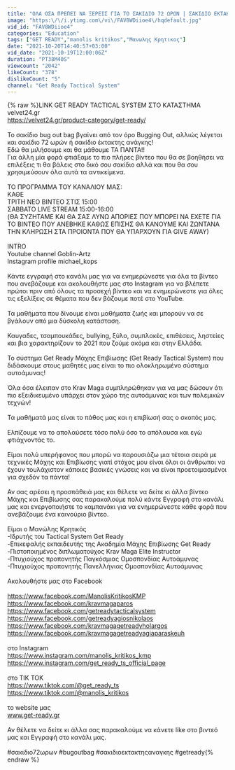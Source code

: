 ```yaml
---
title: "ΟΛΑ ΟΣΑ ΠΡΕΠΕΙ ΝΑ ΞΕΡΕΙΣ ΓΙΑ ΤΟ ΣΑΚΙΔΙΟ 72 ΩΡΩΝ | ΣΑΚΙΔΙΟ ΕΚΤΑΚΤΗΣ ΑΝΑΓΚΗΣ | ΣΑΚΙΔΙΟ BUG OUT BAG BOB"
image: "https:\/\/i.ytimg.com\/vi\/FAV8WDiioe4\/hqdefault.jpg"
vid_id: "FAV8WDiioe4"
categories: "Education"
tags: ["GET READY","manolis kritikos","Μανωλης Κρητικος"]
date: "2021-10-20T14:40:57+03:00"
vid_date: "2021-10-19T12:00:06Z"
duration: "PT38M40S"
viewcount: "2042"
likeCount: "378"
dislikeCount: "5"
channel: "Get Ready Tactical System"
---
```

{% raw %}LINK GET READY TACTICAL SYSTEM ΣΤΟ ΚΑΤΑΣΤΗΜΑ velvet24.gr<br /><a rel="nofollow" target="blank" href="https://velvet24.gr/product-category/get-ready/">https://velvet24.gr/product-category/get-ready/</a><br /><br />To σακίδιο bug out bag βγαίνει από τον όρο Bugging Out, αλλιώς λέγεται και σακίδιο 72 ωρών ή σακίδιο έκτακτης ανάγκης!<br />Εδώ θα μιλήσουμε και θα μάθουμε ΤΑ ΠΑΝΤΑ!!<br />Για άλλη μία φορά φτιάξαμε το πιο πλήρες βίντεο που θα σε βοηθήσει να επιλέξεις τι θα βάλεις στο δικό σου σακίδιο αλλά και που θα σου χρησιμεύσουν όλα αυτά τα αντικείμενα. <br /><br />ΤΟ ΠΡΟΓΡΑΜΜΑ ΤΟΥ ΚΑΝΑΛΙΟΥ ΜΑΣ:<br />ΚΑΘΕ<br />ΤΡΙΤΗ ΝΕΟ ΒΙΝΤΕΟ ΣΤΙΣ 15:00<br />ΣΑΒΒΑΤΟ LIVE STREAM 15:00-16:00<br />(ΘΑ ΣΥΖΗΤΑΜΕ ΚΑΙ ΘΑ ΣΑΣ ΛΥΝΩ ΑΠΟΡΙΕΣ ΠΟΥ ΜΠΟΡΕΙ ΝΑ ΕΧΕΤΕ ΓΙΑ ΤΟ ΒΙΝΤΕΟ ΠΟΥ ΑΝΕΒΗΚΕ ΚΑΘΩΣ ΕΠΙΣΗΣ ΘΑ ΚΑΝΟΥΜΕ ΚΑΙ ΖΩΝΤΑΝΑ ΤΗΝ ΚΛΗΡΩΣΗ ΣΤΑ ΠΡΟΙΟΝΤΑ ΠΟΥ ΘΑ ΥΠΑΡΧΟΥΝ ΓΙΑ GIVE AWAY)<br /><br />INTRO<br />Youtube channel Goblin-Artz <br />Instagram profile michael_kops<br /><br />Κάντε εγγραφή στο κανάλι μας για να ενημερώνεστε για όλα τα βίντεο που ανεβάζουμε και ακολουθήστε μας στο Instagram για να βλέπετε πρώτοι πριν από όλους τα προσεχή βίντεο και να ενημερώνεστε για όλες τις εξελίξεις σε θέματα που δεν βάζουμε ποτέ στο YouTube. <br /><br />Τα μαθήματα που δίνουμε είναι μαθήματα ζωής και μπορούν να σε βγάλουν από μια δύσκολη κατάσταση.<br /><br />Καυγαδες, τσαμπουκάδες, bullying, ξύλο, συμπλοκές, επιθέσεις, ληστείες και βια χαρακτηρίζουν το 2021 που ζούμε ακόμα και στην Ελλάδα.<br /><br />Το σύστημα Get Ready Μάχης Επιβίωσης (Get Ready Tactical System) που διδάσκουμε στους μαθητές μας είναι το πιο ολοκληρωμένο σύστημα αυτοάμυνας!<br /><br />Όλα όσα έλειπαν στο Krav Maga συμπληρώθηκαν για να μας δώσουν ότι πιο εξειδικευμένο υπάρχει στον χώρο της αυτοάμυνας και των πολεμικών τεχνών!<br /><br />Τα μαθήματά μας είναι το πάθος μας και η επιβίωσή σας ο σκοπός μας.<br /><br />Ελπίζουμε να το απολαύσετε τόσο πολύ όσο το απόλαυσα και εγώ φτιάχνοντάς το.<br /><br />Είμαι πολύ υπερήφανος που μπορώ να παρουσιάζω μια τέτοια σειρά με τεχνικές Μάχης και Επιβίωσης γιατί στόχος μου είναι όλοι οι άνθρωποι να έχουν τουλάχιστον κάποιες βασικές γνώσεις και να είναι προετοιμασμένοι για σχεδόν τα πάντα!<br /><br />Αν σας αρέσει η προσπάθειά μας και θέλετε να δείτε κι άλλα βίντεο Μάχης και Επιβίωσης σας παρακαλούμε πολύ κάντε Εγγραφή στο κανάλι μας και ενεργοποιήστε το καμπανάκι για να ενημερώνεστε κάθε φορά που ανεβάζουμε ένα καινούριο βίντεο.<br /><br />Είμαι ο Μανώλης Κρητικός <br />-Ιδρυτής του Tactical System Get Ready<br />-Επικεφαλής εκπαιδευτής της Ακαδημία Μάχης Επιβίωσης Get Ready<br />-Πιστοποιημένος διπλωματούχος Krav Maga Elite Instructor <br />-Πτυχιούχος προπονητής Παγκόσμιας Ομοσπονδίας Αυτοάμυνας<br />-Πτυχιούχος προπονητής Πανελλήνιας Ομοσπονδίας Αυτοάμυνας<br /><br />Ακολουθήστε μας στο Facebook<br /><br /><a rel="nofollow" target="blank" href="https://www.facebook.com/ManolisKritikosKMP">https://www.facebook.com/ManolisKritikosKMP</a><br /><a rel="nofollow" target="blank" href="https://www.facebook.com/kravmagaparos">https://www.facebook.com/kravmagaparos</a><br /><a rel="nofollow" target="blank" href="https://www.facebook.com/getreadytacticalsystem">https://www.facebook.com/getreadytacticalsystem</a><br /><a rel="nofollow" target="blank" href="https://www.facebook.com/getreadyagiosnikolaos">https://www.facebook.com/getreadyagiosnikolaos</a><br /><a rel="nofollow" target="blank" href="https://www.facebook.com/kravmagagetreadyholargos">https://www.facebook.com/kravmagagetreadyholargos</a><br /><a rel="nofollow" target="blank" href="https://www.facebook.com/kravmagagetreadyagiaparaskeuh">https://www.facebook.com/kravmagagetreadyagiaparaskeuh</a><br /><br />στο Instagram<br /><a rel="nofollow" target="blank" href="https://www.instagram.com/manolis_kritikos_kmp">https://www.instagram.com/manolis_kritikos_kmp</a><br /><a rel="nofollow" target="blank" href="https://www.instagram.com/get_ready_ts_official_page">https://www.instagram.com/get_ready_ts_official_page</a><br /><br />στο TIK TOK<br /><a rel="nofollow" target="blank" href="https://www.tiktok.com/@get_ready_ts">https://www.tiktok.com/@get_ready_ts</a><br /><a rel="nofollow" target="blank" href="https://www.tiktok.com/@manolis_kritikos">https://www.tiktok.com/@manolis_kritikos</a><br /><br />το website μας <br />www.get-ready.gr<br /><br />Αν θέλετε να δείτε κι άλλα σας παρακαλούμε να κάνετε like στο βιντεό μας και Εγγραφή στο κανάλι μας.<br /><br />#σακιδιο72ωρων #bugoutbag #σακιδιοεκτακτηςαναγκης #getready{% endraw %}
